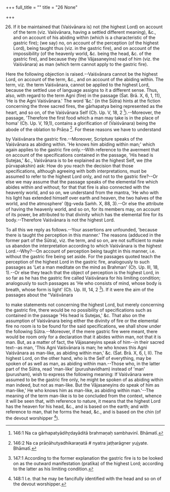 +++
full_title = ""
title = "26 None"

+++


26. If it be maintained that (Vaiśvānara is) not (the highest Lord) on account of the term (viz. Vaiśvānara, having a settled different meaning), &c., and on account of his abiding within (which is a characteristic of the gastric fire); (we say) no, on account of the perception (of the highest Lord), being taught thus (viz. in the gastric fire), and on account of the impossibility (of the heavenly world, &c. being the head, &c. of the gastric fire), and because they (the Vājasaneyins) read of him (viz. the Vaiśvānara) as man (which term cannot apply to the gastric fire).

Here the following objection is raised.--Vaiśvānara cannot be the highest Lord, on account of the term, &c., and on account of the abiding within. The term, viz. the term Vaiśvānara, cannot be applied to the highest Lord, because the settled use of language assigns to it a different sense. Thus, also, with regard to the term Agni (fire) in the passage (Śat. Brā. X, 6, 1, 11), 'He is the Agni Vaiśvānara.' The word '&c.' (in the Sūtra) hints at the fiction concerning the three sacred fires, the gārhapatya being represented as the heart, and so on, of the Vaiśvānara Self (Cḥ. Up. V, 18, 2 [^fn_160]).--Moreover, the passage, 'Therefore the first food which a man may take is in the place of homa' (Cḥ. Up. V, 19,1), contains a glorification of (Vaiśvānara) being the abode of the oblation to Prāṇa [^fn_161]. For these reasons we have to understand

[^fn_160]: 146:1 Na ca gārhapatyādihr̥dayāditā brahmaṇaḥ sambhavinī. Bhāmatī.

[^fn_161]: 146:2 Na ca prāṇāhutyadhikaraṇatā # nyatra jaṭḥarāgner yujyate. Bhāmatī.

by Vaiśvānara the gastric fire.--Moreover, Scripture speaks of the Vaiśvānara as abiding within. 'He knows him abiding within man;' which again applies to the gastric fire only.--With reference to the averment that on account of the specifications contained in the passage, 'His head is Sutejas,' &c., Vaiśvānara is to be explained as the highest Self, we (the pūrvapakshin) ask: How do you reach the decision that those specifications, although agreeing with both interpretations, must be assumed to refer to the highest Lord only, and not to the gastric fire?--Or else we may assume that the passage speaks of the elemental fire which abides within and without; for that that fire is also connected with the heavenly world, and so on, we understand from the mantra, 'He who with his light has extended himself over earth and heaven, the two halves of the world, and the atmosphere' (R̥g-veda Saṁh. X, 88, 3).--Or else the attribute of having the heavenly world, and so on, for its members may, on account of its power, be attributed to that divinity which has the elemental fire for its body.--Therefore Vaiśvānara is not the highest Lord.

To all this we reply as follows.--Your assertions are unfounded, 'because there is taught the perception in this manner.' The reasons (adduced in the former part of the Sūtra), viz. the term, and so on, are not sufficient to make us abandon the interpretation according to which Vaiśvānara is the highest Lord.--Why?--On account of perception being taught in this manner, i.e. without the gastric fire being set aside. For the passages quoted teach the perception of the highest Lord in the gastric fire, analogously to such passages as 'Let a man meditate on the mind as Brahman' (Cḥ. Up. III, 18, 1).--Or else they teach that the object of perception is the highest Lord, in so far as he has the gastric fire called Vaiśvānara for his limiting condition; analogously to such passages as 'He who consists of mind, whose body is breath, whose form is light' (Cḥ. Up. III, 14, 2 [^fn_162]). If it were the aim of the passages about the "Vaiśvānara

[^fn_162]: 147:1 According to the former explanation the gastric fire is to be looked on as the outward manifestation (pratīka) of the highest Lord; according to the latter as his limiting condition.

to make statements not concerning the highest Lord, but merely concerning the gastric fire, there would be no possibility of specifications such as contained in the passage 'His head is Sutejas,' &c. That also on the assumption of Vaiśvānara being either the divinity of fire or the elemental fire no room is to be found for the said specifications, we shall show under the following Sūtra.--Moreover, if the mere gastric fire were meant, there would be room only for a declaration that it abides within man, not that it is man. But, as a matter of fact, the Vājasaneyins speak of him--in their sacred text--as man, 'This Agni Vaiśvānara is man; he who knows this Agni Vaiśvānara as man-like, as abiding within man,' &c. (Śat. Brā. X, 6, I, II). The highest Lord, on the other hand, who is the Self of everything, may be spoken of as well as man, as abiding within man.--Those who, in the latter part of the Sūtra, read 'man-like' (purushavidham) instead of 'man' (purusham), wish to express the following meaning: If Vaiśvānara were assumed to be the gastric fire only, he might be spoken of as abiding within man indeed, but not as man-like. But the Vājasaneyins do speak of him as man-like,' He who knows him as man-like, as abiding within man.'--The meaning of the term man-like is to be concluded from the context, whence it will be seen that, with reference to nature, it means that the highest Lord has the heaven for his head, &c., and is based on the earth; and with reference to man, that he forms the head, &c., and is based on the chin (of the devout worshipper [^fn_163]).

[^fn_163]: 148:1 I.e. that he may be fancifully identified with the head and so on of the devout worshipper.


